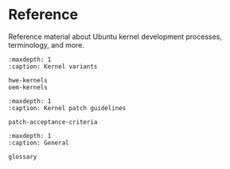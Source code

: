 # Reference

Reference material about Ubuntu kernel development processes, terminology, and
more.

<!--
.. toctree::
   :maxdepth: 1
   :caption: Ubuntu on Xilinx:

   xilinx/index
-->

```{toctree}
:maxdepth: 1
:caption: Kernel variants

hwe-kernels
oem-kernels
```

```{toctree}
:maxdepth: 1
:caption: Kernel patch guidelines

patch-acceptance-criteria
```

```{toctree}
:maxdepth: 1
:caption: General

glossary
```
